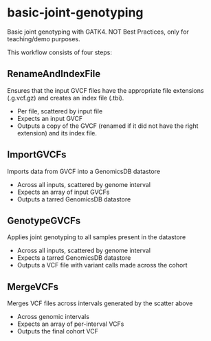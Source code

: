 # basic-joint-genotyping
Basic joint genotyping with GATK4. NOT Best Practices, only for teaching/demo purposes.

This workflow consists of four steps:

## RenameAndIndexFile
Ensures that the input GVCF files have the appropriate file extensions (.g.vcf.gz) and creates an index file (.tbi).
- Per file, scattered by input file
- Expects an input GVCF
- Outputs a copy of the GVCF (renamed if it did not have the right extension) and its index file.

## ImportGVCFs
Imports data from GVCF into a GenomicsDB datastore
- Across all inputs, scattered by genome interval
- Expects an array of input GVCFs
- Outputs a tarred GenomicsDB datastore

## GenotypeGVCFs
Applies joint genotyping to all samples present in the datastore
- Across all inputs, scattered by genome interval
- Expects a tarred GenomicsDB datastore
- Outputs a VCF file with variant calls made across the cohort

## MergeVCFs
Merges VCF files across intervals generated by the scatter above
- Across genomic intervals
- Expects an array of per-interval VCFs
- Outputs the final cohort VCF

